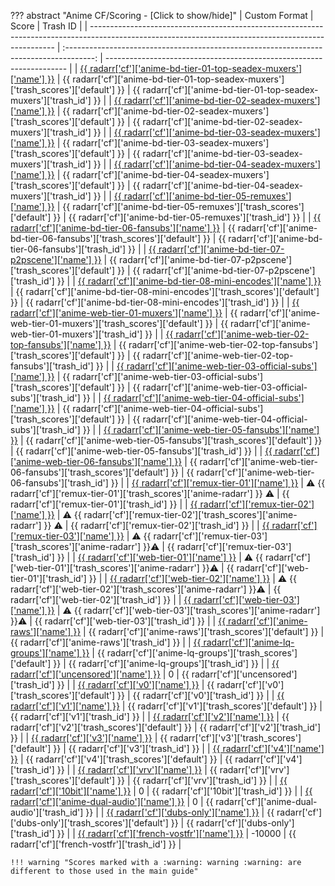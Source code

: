 ??? abstract "Anime CF/Scoring - [Click to show/hide]"
    | Custom Format                                                                                                                                       |                                          Score                                          | Trash ID                                                             |
    | --------------------------------------------------------------------------------------------------------------------------------------------------- | :-------------------------------------------------------------------------------------: | -------------------------------------------------------------------- |
    | [{{ radarr['cf']['anime-bd-tier-01-top-seadex-muxers']['name'] }}](/Radarr/Radarr-collection-of-custom-formats/#anime-bd-tier-01-top-seadex-muxers) |   {{ radarr['cf']['anime-bd-tier-01-top-seadex-muxers']['trash_scores']['default'] }}   | {{ radarr['cf']['anime-bd-tier-01-top-seadex-muxers']['trash_id'] }} |
    | [{{ radarr['cf']['anime-bd-tier-02-seadex-muxers']['name'] }}](/Radarr/Radarr-collection-of-custom-formats/#anime-bd-tier-02-seadex-muxers)         |     {{ radarr['cf']['anime-bd-tier-02-seadex-muxers']['trash_scores']['default'] }}     | {{ radarr['cf']['anime-bd-tier-02-seadex-muxers']['trash_id'] }}     |
    | [{{ radarr['cf']['anime-bd-tier-03-seadex-muxers']['name'] }}](/Radarr/Radarr-collection-of-custom-formats/#anime-bd-tier-03-seadex-muxers)         |     {{ radarr['cf']['anime-bd-tier-03-seadex-muxers']['trash_scores']['default'] }}     | {{ radarr['cf']['anime-bd-tier-03-seadex-muxers']['trash_id'] }}     |
    | [{{ radarr['cf']['anime-bd-tier-04-seadex-muxers']['name'] }}](/Radarr/Radarr-collection-of-custom-formats/#anime-bd-tier-04-seadex-muxers)         |     {{ radarr['cf']['anime-bd-tier-04-seadex-muxers']['trash_scores']['default'] }}     | {{ radarr['cf']['anime-bd-tier-04-seadex-muxers']['trash_id'] }}     |
    | [{{ radarr['cf']['anime-bd-tier-05-remuxes']['name'] }}](/Radarr/Radarr-collection-of-custom-formats/#anime-bd-tier-05-remuxes)                     |        {{ radarr['cf']['anime-bd-tier-05-remuxes']['trash_scores']['default'] }}        | {{ radarr['cf']['anime-bd-tier-05-remuxes']['trash_id'] }}           |
    | [{{ radarr['cf']['anime-bd-tier-06-fansubs']['name'] }}](/Radarr/Radarr-collection-of-custom-formats/#anime-bd-tier-06-fansubs)                     |        {{ radarr['cf']['anime-bd-tier-06-fansubs']['trash_scores']['default'] }}        | {{ radarr['cf']['anime-bd-tier-06-fansubs']['trash_id'] }}           |
    | [{{ radarr['cf']['anime-bd-tier-07-p2pscene']['name'] }}](/Radarr/Radarr-collection-of-custom-formats/#anime-bd-tier-07-p2pscene)                   |       {{ radarr['cf']['anime-bd-tier-07-p2pscene']['trash_scores']['default'] }}        | {{ radarr['cf']['anime-bd-tier-07-p2pscene']['trash_id'] }}          |
    | [{{ radarr['cf']['anime-bd-tier-08-mini-encodes']['name'] }}](/Radarr/Radarr-collection-of-custom-formats/#anime-bd-tier-08-mini-encodes)           |     {{ radarr['cf']['anime-bd-tier-08-mini-encodes']['trash_scores']['default'] }}      | {{ radarr['cf']['anime-bd-tier-08-mini-encodes']['trash_id'] }}      |
    | [{{ radarr['cf']['anime-web-tier-01-muxers']['name'] }}](/Radarr/Radarr-collection-of-custom-formats/#anime-web-tier-01-muxers)                     |        {{ radarr['cf']['anime-web-tier-01-muxers']['trash_scores']['default'] }}        | {{ radarr['cf']['anime-web-tier-01-muxers']['trash_id'] }}           |
    | [{{ radarr['cf']['anime-web-tier-02-top-fansubs']['name'] }}](/Radarr/Radarr-collection-of-custom-formats/#anime-web-tier-02-top-fansubs)           |     {{ radarr['cf']['anime-web-tier-02-top-fansubs']['trash_scores']['default'] }}      | {{ radarr['cf']['anime-web-tier-02-top-fansubs']['trash_id'] }}      |
    | [{{ radarr['cf']['anime-web-tier-03-official-subs']['name'] }}](/Radarr/Radarr-collection-of-custom-formats/#anime-web-tier-03-official-subs)       |    {{ radarr['cf']['anime-web-tier-03-official-subs']['trash_scores']['default'] }}     | {{ radarr['cf']['anime-web-tier-03-official-subs']['trash_id'] }}    |
    | [{{ radarr['cf']['anime-web-tier-04-official-subs']['name'] }}](/Radarr/Radarr-collection-of-custom-formats/#anime-web-tier-04-official-subs)       |    {{ radarr['cf']['anime-web-tier-04-official-subs']['trash_scores']['default'] }}     | {{ radarr['cf']['anime-web-tier-04-official-subs']['trash_id'] }}    |
    | [{{ radarr['cf']['anime-web-tier-05-fansubs']['name'] }}](/Radarr/Radarr-collection-of-custom-formats/#anime-web-tier-05-fansubs)                   |       {{ radarr['cf']['anime-web-tier-05-fansubs']['trash_scores']['default'] }}        | {{ radarr['cf']['anime-web-tier-05-fansubs']['trash_id'] }}          |
    | [{{ radarr['cf']['anime-web-tier-06-fansubs']['name'] }}](/Radarr/Radarr-collection-of-custom-formats/#anime-web-tier-06-fansubs)                   |       {{ radarr['cf']['anime-web-tier-06-fansubs']['trash_scores']['default'] }}        | {{ radarr['cf']['anime-web-tier-06-fansubs']['trash_id'] }}          |
    | [{{ radarr['cf']['remux-tier-01']['name'] }}](/Radarr/Radarr-collection-of-custom-formats/#remux-tier-01)                                           | :warning: {{ radarr['cf']['remux-tier-01']['trash_scores']['anime-radarr'] }} :warning: | {{ radarr['cf']['remux-tier-01']['trash_id'] }}                      |
    | [{{ radarr['cf']['remux-tier-02']['name'] }}](/Radarr/Radarr-collection-of-custom-formats/#remux-tier-02)                                           | :warning: {{ radarr['cf']['remux-tier-02']['trash_scores']['anime-radarr'] }} :warning: | {{ radarr['cf']['remux-tier-02']['trash_id'] }}                      |
    | [{{ radarr['cf']['remux-tier-03']['name'] }}](/Radarr/Radarr-collection-of-custom-formats/#remux-tier-03)                                           | :warning: {{ radarr['cf']['remux-tier-03']['trash_scores']['anime-radarr'] }}:warning:  | {{ radarr['cf']['remux-tier-03']['trash_id'] }}                      |
    | [{{ radarr['cf']['web-tier-01']['name'] }}](/Radarr/Radarr-collection-of-custom-formats/#web-tier-01)                                               |  :warning: {{ radarr['cf']['web-tier-01']['trash_scores']['anime-radarr'] }}:warning:   | {{ radarr['cf']['web-tier-01']['trash_id'] }}                        |
    | [{{ radarr['cf']['web-tier-02']['name'] }}](/Radarr/Radarr-collection-of-custom-formats/#web-tier-02)                                               |  :warning: {{ radarr['cf']['web-tier-02']['trash_scores']['anime-radarr'] }}:warning:   | {{ radarr['cf']['web-tier-02']['trash_id'] }}                        |
    | [{{ radarr['cf']['web-tier-03']['name'] }}](/Radarr/Radarr-collection-of-custom-formats/#web-tier-03)                                               |  :warning: {{ radarr['cf']['web-tier-03']['trash_scores']['anime-radarr'] }}:warning:   | {{ radarr['cf']['web-tier-03']['trash_id'] }}                        |
    | [{{ radarr['cf']['anime-raws']['name'] }}](/Radarr/Radarr-collection-of-custom-formats/#anime-raws)                                                 |               {{ radarr['cf']['anime-raws']['trash_scores']['default'] }}               | {{ radarr['cf']['anime-raws']['trash_id'] }}                         |
    | [{{ radarr['cf']['anime-lq-groups']['name'] }}](/Radarr/Radarr-collection-of-custom-formats/#anime-lq-groups)                                       |            {{ radarr['cf']['anime-lq-groups']['trash_scores']['default'] }}             | {{ radarr['cf']['anime-lq-groups']['trash_id'] }}                    |
    | [{{ radarr['cf']['uncensored']['name'] }}](/Radarr/Radarr-collection-of-custom-formats/#uncensored)                                                 |                                            0                                            | {{ radarr['cf']['uncensored']['trash_id'] }}                         |
    | [{{ radarr['cf']['v0']['name'] }}](/Radarr/Radarr-collection-of-custom-formats/#v0)                                                                 |                   {{ radarr['cf']['v0']['trash_scores']['default'] }}                   | {{ radarr['cf']['v0']['trash_id'] }}                                 |
    | [{{ radarr['cf']['v1']['name'] }}](/Radarr/Radarr-collection-of-custom-formats/#v1)                                                                 |                   {{ radarr['cf']['v1']['trash_scores']['default'] }}                   | {{ radarr['cf']['v1']['trash_id'] }}                                 |
    | [{{ radarr['cf']['v2']['name'] }}](/Radarr/Radarr-collection-of-custom-formats/#v2)                                                                 |                   {{ radarr['cf']['v2']['trash_scores']['default'] }}                   | {{ radarr['cf']['v2']['trash_id'] }}                                 |
    | [{{ radarr['cf']['v3']['name'] }}](/Radarr/Radarr-collection-of-custom-formats/#v3)                                                                 |                   {{ radarr['cf']['v3']['trash_scores']['default'] }}                   | {{ radarr['cf']['v3']['trash_id'] }}                                 |
    | [{{ radarr['cf']['v4']['name'] }}](/Radarr/Radarr-collection-of-custom-formats/#v4)                                                                 |                   {{ radarr['cf']['v4']['trash_scores']['default'] }}                   | {{ radarr['cf']['v4']['trash_id'] }}                                 |
    | [{{ radarr['cf']['vrv']['name'] }}](/Radarr/Radarr-collection-of-custom-formats/#vrv)                                                               |                  {{ radarr['cf']['vrv']['trash_scores']['default'] }}                   | {{ radarr['cf']['vrv']['trash_id'] }}                                |
    | [{{ radarr['cf']['10bit']['name'] }}](/Radarr/Radarr-collection-of-custom-formats/#10bit)                                                           |                                            0                                            | {{ radarr['cf']['10bit']['trash_id'] }}                              |
    | [{{ radarr['cf']['anime-dual-audio']['name'] }}](/Radarr/Radarr-collection-of-custom-formats/#anime-dual-audio)                                     |                                            0                                            | {{ radarr['cf']['anime-dual-audio']['trash_id'] }}                   |
    | [{{ radarr['cf']['dubs-only']['name'] }}](/Radarr/Radarr-collection-of-custom-formats/#dubs-only)                                                   |               {{ radarr['cf']['dubs-only']['trash_scores']['default'] }}                | {{ radarr['cf']['dubs-only']['trash_id'] }}                          |
    | [{{ radarr['cf']['french-vostfr']['name'] }}](/Radarr/Radarr-collection-of-custom-formats/#vostfr)                                                  |                                         -10000                                          | {{ radarr['cf']['french-vostfr']['trash_id'] }}                      |

    !!! warning "Scores marked with a :warning: warning :warning: are different to those used in the main guide"
